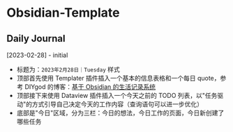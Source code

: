 # Obsidian-Template

## Daily Journal

[2023-02-28] - initial
- 标题为：`2023年2月28日｜Tuesday` 样式
- 顶部首先使用 Templater 插件插入一个基本的信息表格和一个每日 quote，参考 DIYgod 的博客：[基于 Obsidian 的生活记录系统](https://diygod.me/obsidian)
- 顶部接下来使用 Dataview 插件插入一个今天之前的 TODO 列表，以"任务驱动"的方式引导自己决定今天的工作内容（查询语句可以进一步优化）
- 底部是"今日"区域，分为三栏：今日的想法，今日工作的页面，今日新创建了哪些任务
